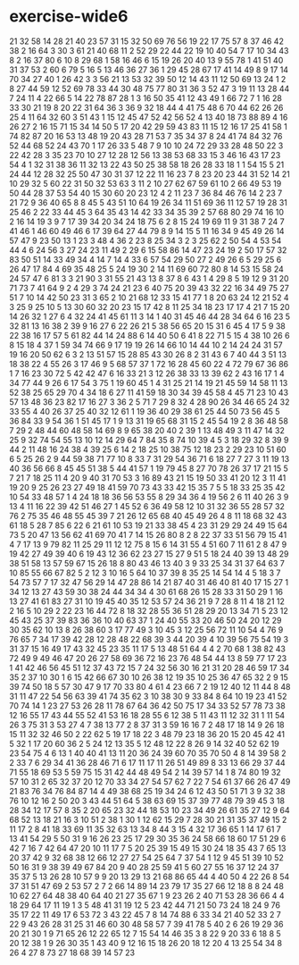 # exercise-wide6
21
32
58
14
28
21
40
23
57
31
15
32
50
69
76
56
19
22
17
75
57
8
37
46
42
38
2
16
64
3
30
3
61
21
40
68
11
2
52
29
22
44
22
19
10
40
54
7
17
10
34
43
8
2
16
37
80
6
10
8
29
68
1
58
16
46
6
15
19
26
20
40
13
9
55
78
1
41
51
40
31
37
53
2
60
6
79
5
16
5
13
46
36
27
36
1
29
45
28
67
17
41
14
49
8
9
17
14
70
34
27
40
1
26
42
3
3
56
21
13
53
32
39
50
12
14
43
11
12
50
69
13
24
1
2
8
27
44
59
12
52
69
78
33
44
30
48
75
77
80
31
36
3
52
47
3
19
11
13
28
44
7
24
11
4
22
66
5
14
22
78
87
28
1
3
16
50
35
41
12
43
49
1
66
72
7
1
16
28
33
30
21
19
8
20
22
31
64
36
3
36
9
32
18
44
4
41
75
48
6
70
44
62
26
26
25
4
11
64
32
60
3
51
43
1
15
12
45
47
52
42
56
52
4
13
40
18
73
88
89
4
16
26
27
2
16
15
71
15
34
14
50
5
17
20
42
29
59
43
83
11
15
12
16
17
25
41
58
1
74
82
87
20
16
53
13
48
19
20
43
28
71
53
7
35
34
37
8
24
41
74
84
32
76
52
44
68
52
24
43
70
1
17
26
33
5
48
7
9
10
10
24
72
29
33
28
48
50
22
3
22
42
28
3
35
23
70
10
27
12
28
12
56
13
38
53
68
33
15
3
46
16
43
17
23
54
4
1
32
31
38
36
11
32
13
22
43
50
25
38
58
18
26
28
33
18
1
1
54
15
5
21
24
44
12
28
32
25
50
47
30
31
37
12
22
11
16
23
7
8
23
20
23
44
31
52
14
21
10
29
32
5
60
22
31
50
32
53
63
3
11
2
10
27
62
67
59
61
10
2
66
49
53
19
50
44
28
37
53
54
40
15
30
60
20
23
12
4
2
11
23
7
36
84
46
76
14
2
23
7
21
72
9
36
40
65
8
8
45
5
43
51
10
64
19
26
34
11
51
69
36
11
12
57
19
28
31
25
46
2
22
33
44
45
3
64
35
43
14
42
33
34
35
39
2
57
68
80
29
74
16
10
2
16
14
19
3
9
7
17
39
34
20
34
24
18
75
6
2
8
15
24
19
69
11
9
31
38
7
24
7
41
46
1
46
60
49
46
6
17
39
64
27
44
79
8
9
14
15
5
11
16
34
9
45
49
26
14
57
47
9
23
50
13
1
23
3
48
4
36
2
23
8
25
34
3
2
3
25
62
2
50
54
4
53
54
44
4
6
24
56
3
27
24
23
11
49
2
29
6
15
58
86
14
47
23
24
19
2
50
17
57
32
83
50
51
14
33
49
34
4
14
7
14
4
33
6
57
54
29
50
27
2
49
26
6
5
29
25
6
26
47
17
84
4
69
35
48
25
5
24
19
30
2
14
11
69
60
72
80
8
14
53
15
58
24
24
57
47
6
81
3
3
21
90
3
31
55
21
43
13
8
37
8
6
43
1
4
29
8
5
19
12
9
31
20
71
73
7
41
64
9
2
4
29
3
74
24
21
23
6
40
75
20
39
43
32
22
16
34
49
75
27
51
7
10
14
42
50
23
31
3
65
2
10
21
68
12
33
15
41
77
1
8
20
63
24
12
21
52
4
3
25
9
25
10
5
13
30
60
32
20
23
15
17
42
8
11
25
34
18
23
17
17
4
21
7
15
20
14
26
32
1
27
6
4
32
24
41
45
61
11
3
14
1
40
31
45
46
44
28
34
64
6
16
23
5
32
81
13
16
38
2
39
9
16
27
6
22
26
21
5
38
56
65
20
15
31
6
45
4
17
5
9
38
22
38
16
17
57
5
61
82
44
14
24
88
6
14
40
50
6
41
8
22
71
5
15
4
38
10
26
6
8
15
18
4
37
1
59
34
74
66
9
17
19
19
26
14
66
10
14
44
10
2
14
24
24
31
57
19
16
20
50
62
6
3
2
13
51
57
15
28
85
43
30
26
8
2
31
43
6
7
40
44
3
51
13
18
38
22
4
55
26
3
17
46
9
5
68
57
37
1
72
16
28
45
60
22
4
72
79
67
36
86
1
7
16
23
30
72
5
42
42
47
6
16
33
21
3
12
26
38
33
13
39
62
2
43
16
17
1
4
34
77
44
9
26
6
17
54
3
75
1
19
60
45
1
4
31
25
21
14
19
21
45
59
14
58
11
13
52
38
25
65
29
70
4
34
18
6
27
11
41
59
18
30
34
39
45
58
4
45
71
23
10
43
57
13
48
36
23
82
17
16
27
3
36
2
5
71
7
29
8
32
4
28
90
26
34
46
65
24
32
33
55
4
40
26
37
25
40
32
12
61
1
19
36
40
29
38
61
25
44
50
73
56
45
5
36
84
33
9
54
36
1
51
45
17
1
9
13
31
19
65
68
31
15
2
45
54
19
2
8
36
48
58
7
29
2
48
44
60
48
58
14
69
8
9
65
38
20
40
2
39
1
13
48
49
3
11
47
14
32
25
9
32
74
54
55
13
10
12
14
29
64
7
84
35
8
74
10
39
4
5
3
18
29
32
8
39
9
44
2
11
48
16
24
38
4
39
25
6
14
2
18
25
10
38
75
12
18
23
2
29
23
10
51
60
6
5
25
26
2
9
44
59
38
71
77
10
8
33
7
31
29
54
36
71
6
18
27
7
27
3
11
19
13
40
36
56
66
8
45
45
51
38
5
44
41
57
1
19
79
45
8
27
70
78
26
37
17
21
15
5
7
21
7
18
25
11
4
20
9
40
31
70
53
3
16
89
43
21
15
19
50
33
41
20
12
3
11
41
19
20
9
25
26
23
27
49
18
41
59
70
73
43
33
42
15
35
7
5
5
18
33
25
35
42
10
54
33
48
57
1
4
24
18
18
36
56
53
55
8
29
34
36
4
19
56
2
6
11
40
26
3
9
13
4
11
16
22
39
42
51
46
27
1
45
52
6
36
49
58
12
10
31
32
36
55
28
57
32
76
2
75
35
46
48
55
45
39
7
21
26
12
65
68
40
45
49
26
4
8
11
18
68
32
43
61
18
5
28
7
85
6
22
6
21
61
10
53
19
21
33
38
45
4
23
31
29
29
24
49
15
64
73
5
20
47
13
56
62
41
69
70
41
7
14
15
26
80
8
2
8
22
37
33
51
56
79
15
41
4
7
17
13
9
79
82
11
25
29
11
12
12
75
8
15
6
14
31
55
4
51
60
7
11
61
2
8
47
9
19
42
27
49
39
40
6
19
43
12
36
62
23
27
15
27
9
51
5
18
24
40
39
13
48
29
38
51
58
13
57
59
67
15
26
18
8
80
43
46
13
40
3
9
33
25
34
31
37
64
63
7
10
85
55
66
67
82
5
2
12
3
10
16
5
64
10
37
39
8
35
25
14
54
14
4
5
18
3
7
54
73
57
7
17
32
47
56
29
14
47
28
86
14
21
87
40
31
46
40
81
40
17
15
27
1
34
12
13
27
43
59
30
38
24
44
34
34
4
30
61
68
26
15
28
33
31
50
29
1
16
13
27
41
61
83
27
31
10
19
45
40
35
12
53
57
24
36
21
9
7
28
8
11
4
18
21
12
2
16
5
10
29
2
22
23
16
44
72
8
18
32
28
55
36
51
28
29
20
13
34
71
5
23
12
45
43
25
37
39
83
36
36
10
40
63
37
1
24
40
55
33
20
46
50
24
20
12
29
30
35
62
10
13
8
26
38
60
3
17
77
49
3
10
45
3
12
25
56
72
11
10
54
4
76
9
76
65
7
34
17
39
42
28
12
28
48
22
68
39
3
44
20
39
4
10
39
56
75
54
19
3
31
37
15
16
49
17
43
32
45
23
35
11
17
5
13
48
51
64
4
4
2
70
68
1
38
82
43
72
49
9
49
46
47
20
26
27
58
69
36
72
16
23
76
48
54
44
13
8
59
77
17
23
1
41
42
46
56
45
51
12
37
43
72
15
7
24
32
56
30
16
21
31
20
28
46
59
17
34
35
2
37
10
30
1
6
15
42
66
67
30
10
26
38
12
19
35
10
25
36
47
65
32
2
9
15
39
74
50
18
5
57
30
47
9
17
70
33
80
4
61
4
23
66
7
2
19
12
40
12
11
44
8
48
31
11
47
22
54
56
63
39
41
74
35
62
3
10
38
30
9
33
84
8
64
10
19
23
41
52
70
74
14
1
23
27
53
26
28
11
78
67
64
36
42
50
75
17
34
33
52
57
78
73
38
12
16
55
17
43
44
55
52
41
53
16
18
28
55
6
12
38
5
11
43
11
12
32
31
1
11
54
26
3
75
31
3
53
27
4
7
38
13
77
2
8
37
31
3
59
16
16
7
2
48
17
18
14
9
26
18
15
11
32
32
46
50
2
22
62
5
19
17
18
22
3
48
79
23
18
36
20
15
20
45
42
41
5
32
1
17
20
60
36
2
5
24
12
13
35
5
12
48
12
22
8
26
9
14
32
40
52
62
19
23
54
75
4
6
13
1
40
40
41
13
11
20
36
24
39
60
70
35
70
50
4
8
14
39
58
2
2
33
7
6
29
34
41
36
28
46
71
6
17
11
17
11
26
51
49
89
8
33
13
66
29
37
44
71
55
18
69
53
5
59
75
15
31
42
44
48
49
54
2
14
39
57
14
1
8
74
80
19
32
57
10
31
2
65
32
37
20
12
70
33
34
27
54
57
62
7
22
7
54
61
37
66
26
47
49
21
83
76
34
76
84
87
14
4
49
38
68
25
19
34
24
6
12
43
50
51
71
3
9
32
38
76
10
12
16
2
50
20
3
43
44
51
64
5
38
63
69
15
37
39
77
48
79
39
45
3
18
28
34
12
17
57
8
35
2
20
65
23
32
44
18
53
10
23
34
49
26
61
35
27
12
9
64
68
52
13
18
21
16
3
10
51
2
38
1
30
1
12
62
15
29
7
28
30
21
31
35
37
49
15
2
11
17
2
8
41
18
33
69
11
35
32
63
13
34
8
44
3
15
4
32
17
36
65
1
14
17
61
7
13
41
54
29
5
50
31
9
16
26
23
25
17
29
30
35
36
24
58
66
18
60
17
51
29
6
42
7
16
7
42
64
47
20
10
11
17
7
5
20
25
39
15
49
15
30
24
18
35
43
7
65
13
20
37
42
9
32
68
38
12
66
12
27
27
54
25
64
7
37
54
1
12
9
45
51
39
10
52
50
16
31
9
38
39
49
67
84
20
9
40
28
25
59
41
5
60
27
55
16
37
12
24
37
35
37
5
13
26
28
10
57
9
9
20
13
29
13
21
68
86
65
44
4
40
50
4
22
26
8
54
37
31
51
47
69
2
53
57
2
7
2
66
14
89
14
23
79
17
35
27
66
12
18
8
8
24
48
10
62
27
64
48
38
40
64
40
21
27
35
67
1
9
23
26
2
40
71
53
28
36
66
4
4
18
29
64
17
11
19
1
3
5
48
41
31
19
12
5
23
42
44
71
21
50
73
24
18
24
9
76
35
17
22
11
49
17
6
53
72
3
43
22
45
7
8
14
74
88
6
33
34
21
40
52
33
2
7
22
9
43
26
28
31
25
31
46
60
30
48
58
57
7
39
41
78
5
40
2
6
26
19
29
36
20
21
30
1
9
71
65
26
12
22
65
12
7
15
54
14
46
35
3
8
22
9
20
33
6
18
8
5
20
12
38
1
9
26
30
35
1
43
40
9
12
16
15
18
26
20
18
12
20
4
13
25
54
34
8
26
4
27
8
73
27
18
68
39
14
57
23
